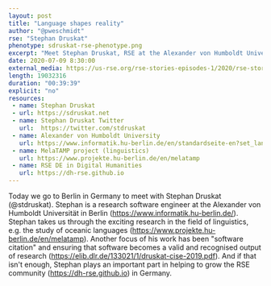 ```yaml
---
layout: post
title: "Language shapes reality"
author: "@pweschmidt"
rse: "Stephan Druskat"
phenotype: sdruskat-rse-phenotype.png
excerpt: "Meet Stephan Druskat, RSE at the Alexander von Humboldt University in Berlin, Germany. Listen to Stephan talk about his exciting work in linguistics and his contributions to making software citable."
date: 2020-07-09 8:30:00
external_media: https://us-rse.org/rse-stories-episodes-1/2020/rse-stories-stephan-druskat-episode-24.mp3
length: 19032316
duration: "00:39:39"
explicit: "no"
resources:
 - name: Stephan Druskat
 - url: https://sdruskat.net
 - name: Stephan Druskat Twitter
   url:  https://twitter.com/stdruskat
 - name: Alexander von Humboldt University
   url: https://www.informatik.hu-berlin.de/en/standardseite-en?set_language=en
 - name: MelaTAMP project (linguistics)
   url: https://www.projekte.hu-berlin.de/en/melatamp
 - name: RSE DE in Digital Humanities
   url: https://dh-rse.github.io
---
```


Today we go to Berlin in Germany to meet with Stephan Druskat (@stdruskat). Stephan is a research software engineer at
the Alexander von Humboldt Universität in Berlin (https://www.informatik.hu-berlin.de/).
Stephan takes us through the exciting research in the field of linguistics, e.g. the study of oceanic languages (https://www.projekte.hu-berlin.de/en/melatamp). Another focus of his work has been "software citation" and ensuring that software becomes a valid and recognised output of research (https://elib.dlr.de/133021/1/druskat-cise-2019.pdf). And if that isn't enough, Stephan plays an important part in helping to grow the RSE community (https://dh-rse.github.io) in Germany.
